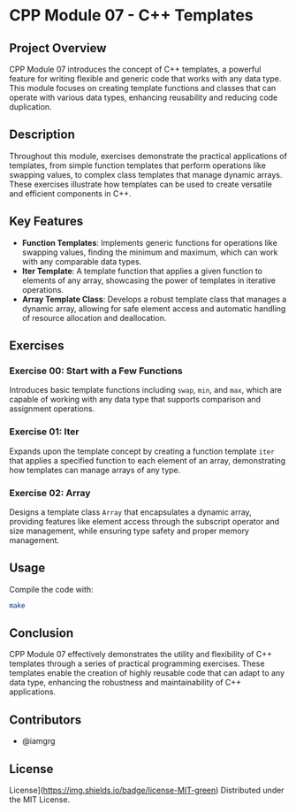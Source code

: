 # CPP Module 07 - C++ Templates

## Project Overview

CPP Module 07 introduces the concept of C++ templates, a powerful feature for writing flexible and generic code that works with any data type. This module focuses on creating template functions and classes that can operate with various data types, enhancing reusability and reducing code duplication.

## Description

Throughout this module, exercises demonstrate the practical applications of templates, from simple function templates that perform operations like swapping values, to complex class templates that manage dynamic arrays. These exercises illustrate how templates can be used to create versatile and efficient components in C++.

## Key Features

- **Function Templates**: Implements generic functions for operations like swapping values, finding the minimum and maximum, which can work with any comparable data types.
- **Iter Template**: A template function that applies a given function to elements of any array, showcasing the power of templates in iterative operations.
- **Array Template Class**: Develops a robust template class that manages a dynamic array, allowing for safe element access and automatic handling of resource allocation and deallocation.

## Exercises

### Exercise 00: Start with a Few Functions

Introduces basic template functions including `swap`, `min`, and `max`, which are capable of working with any data type that supports comparison and assignment operations.

### Exercise 01: Iter

Expands upon the template concept by creating a function template `iter` that applies a specified function to each element of an array, demonstrating how templates can manage arrays of any type.

### Exercise 02: Array

Designs a template class `Array` that encapsulates a dynamic array, providing features like element access through the subscript operator and size management, while ensuring type safety and proper memory management.

## Usage

Compile the code with:

```bash
make
```

## Conclusion
CPP Module 07 effectively demonstrates the utility and flexibility of C++ templates through a series of practical programming exercises. These templates enable the creation of highly reusable code that can adapt to any data type, enhancing the robustness and maintainability of C++ applications. 

## Contributors

- @iamgrg

## License

License](https://img.shields.io/badge/license-MIT-green)
Distributed under the MIT License.

